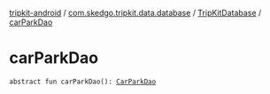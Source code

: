 [tripkit-android](../../index.md) / [com.skedgo.tripkit.data.database](../index.md) / [TripKitDatabase](index.md) / [carParkDao](./car-park-dao.md)

# carParkDao

`abstract fun carParkDao(): `[`CarParkDao`](../../com.skedgo.tripkit.data.database.locations.carparks/-car-park-dao/index.md)